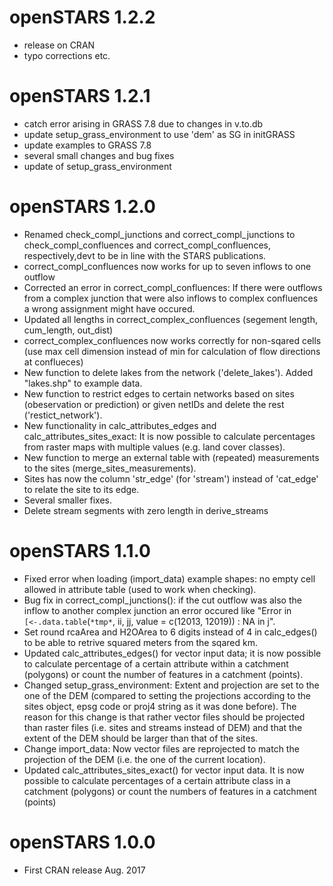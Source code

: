 # openSTARS 1.2.2

* release on CRAN
* typo corrections etc.

# openSTARS 1.2.1

* catch error arising in GRASS 7.8 due to changes in v.to.db
* update setup_grass_environment to use 'dem' as SG in initGRASS
* update examples to GRASS 7.8
* several small changes and bug fixes
* update of setup_grass_environment

# openSTARS 1.2.0

* Renamed check_compl_junctions and correct_compl_junctions to 
  check_compl_confluences and correct_compl_confluences, respectively,devt
  to be in line with the STARS publications.
* correct_compl_confluences now works for up to seven inflows to one outflow
* Corrected an error in correct_compl_confluences: If there were outflows from a 
  complex junction that were also inflows to complex confluences a wrong assignment
  might have occured.
* Updated all lengths in correct_complex_confluences 
  (segement length, cum_length, out_dist)
* correct_complex_confluences now works correctly for non-sqared cells (use max
  cell dimension instead of min for calculation of flow directions at conflueces)
* New function to delete lakes from the network ('delete_lakes'). Added "lakes.shp"
  to example data.
* New function to restrict edges to certain networks based on sites (obeservation
  or prediction) or given netIDs and delete the rest ('restict_network').
* New functionality in calc_attributes_edges and calc_attributes_sites_exact: 
  It is now possible to calculate percentages from raster maps with multiple values
  (e.g. land cover classes). 
* New function to merge an external table with (repeated) measurements to the sites
  (merge_sites_measurements).
* Sites has now the column 'str_edge' (for 'stream') instead of 'cat_edge' 
  to relate the site to its edge.
* Several smaller fixes.
* Delete stream segments with zero length in derive_streams


# openSTARS 1.1.0

* Fixed error when loading (import_data) example shapes: no empty cell allowed
  in attribute table (used to work when checking).
* Bug fix in correct_compl_junctions(): if the cut outflow was also the inflow
  to another complex junction an error occured like
  "Error in `[<-.data.table`(`*tmp*`, ii, jj, value = c(12013, 12019)) :  NA in j".
* Set round rcaArea and H2OArea to 6 digits instead of 4 in calc_edges() to be 
  able to retrive squared meters from the sqared km.
* Updated calc_attributes_edges() for vector input data; it is now possible to 
  calculate percentage of a certain attribute within a catchment (polygons) or 
  count the number of features in a catchment (points).
* Changed setup_grass_environment: Extent and projection are set to the one of the
  DEM (compared to setting the projections according to the sites object, epsg 
  code or proj4 string as it was done before). The reason for this change is 
  that rather vector files should be projected than raster files (i.e. sites and 
  streams instead of DEM) and that the extent of the DEM should be larger than 
  that of the sites.
* Change import_data: Now vector files are reprojected to match the projection 
  of the DEM (i.e. the one of the current location).
* Updated calc_attributes_sites_exact() for vector input data. It is now possible
  to calculate percentages of a certain attribute class in a catchment (polygons)
  or count the numbers of features in a catchment (points)

# openSTARS 1.0.0

* First CRAN release Aug. 2017



